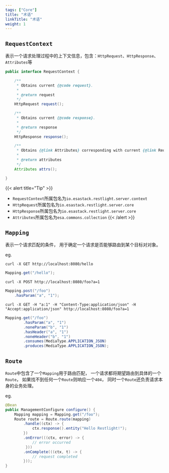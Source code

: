 ```yaml
---
tags: ["Core"]
title: "术语"
linkTitle: "术语"
weight: 1
---
```


## `RequestContext`
 表示一个请求处理过程中的上下文信息，包含：`HttpRequest`、`HttpResponse`、`Attributes`等

```java
public interface RequestContext {

    /**
     * Obtains current {@code request}.
     *
     * @return request
     */
    HttpRequest request();

    /**
     * Obtains current {@code response}.
     *
     * @return response
     */
    HttpResponse response();

    /**
     * Obtains {@link Attributes} corresponding with current {@link RequestContext}.
     *
     * @return attributes
     */
    Attributes attrs();

}
```

{{< alert title="Tip" >}}
- `RequestContext`所属包名为`io.esastack.restlight.server.context`
- `HttpRequest`所属包名为`io.esastack.restlight.server.core`
- `HttpResponse`所属包名为`io.esastack.restlight.server.core`
- `Attributes`所属包名为`esa.commons.collection`
{{< /alert >}}

## `Mapping`

 表示一个请求匹配的条件， 用于确定一个请求是否能够路由到某个目标对对象。

eg.

`curl -X GET http://localhost:8080/hello`

```java
Mapping.get("/hello");
```

`curl -X POST http://localhost:8080/foo?a=1`

```java
Mapping.post("/foo")
    .hasParam("a", "1");
```

`curl -X GET -H "a:1" -H "Content-Type:application/json" -H "Accept:application/json" http://localhost:8080/foo?a=1`

```java
Mapping.get("/foo")
        .hasParam("a", "1")
        .noneParam("b", "1")
        .hasHeader("a", "1")
        .noneHeader("b", "1")
        .consumes(MediaType.APPLICATION_JSON)
        .produces(MediaType.APPLICATION_JSON);
```

## `Route`

`Route`中包含了一个`Mapping`用于路由匹配， 一个请求都将期望路由到具体的一个`Route`， 如果找不到任何一个`Route`则响应一个`404`， 同时一个`Route`还负责请求本身的业务处理。

eg.

```java
@Bean
public ManagementConfigure configure() {
    Mapping mapping = Mapping.get("/foo");
    Route route = Route.route(mapping)
        .handle((ctx) -> {
            ctx.response().entity("Hello Restlight!");
        })
        .onError(((ctx, error) -> {
            // error occurred
         }))
        .onComplete(((ctx, t) -> {
            // request completed
        }));
}
```
